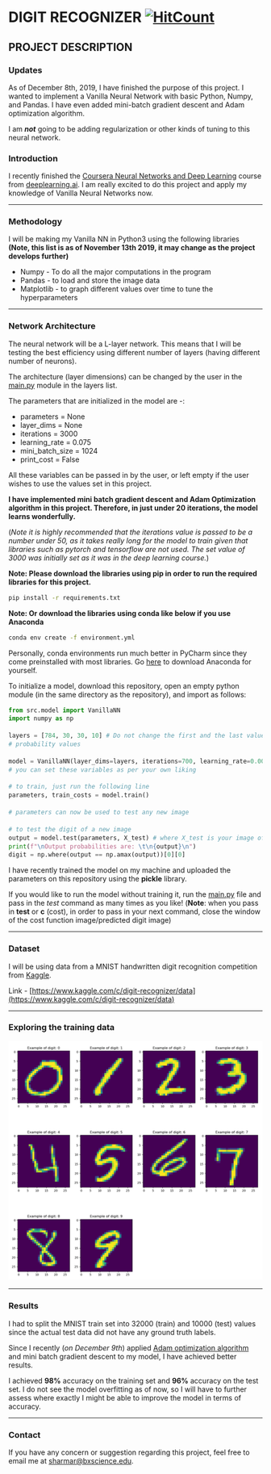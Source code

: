 # DIGIT RECOGNIZER [![HitCount](http://hits.dwyl.io/ramanshsharma2806/Digit-Recognizer.svg)](http://hits.dwyl.io/ramanshsharma2806/Digit-Recognizer)


## PROJECT DESCRIPTION

### Updates

As of December 8th, 2019, I have finished the purpose of this project. I wanted to implement a Vanilla Neural Network with basic Python, Numpy, and Pandas. I have even added mini-batch gradient descent and Adam optimization algorithm.

I am __*not*__ going to be adding regularization or other kinds of tuning to this neural network.

### Introduction


I recently finished the [Coursera Neural Networks and Deep Learning][1] course from [deeplearning.ai][2]. I am really excited to do this project and apply my knowledge of Vanilla Neural Networks now.

-------

### Methodology


I will be making my Vanilla NN in Python3 using the following libraries      **__(Note, this list is as of November 13th 2019, it may change as the project develops further)__**

* Numpy - To do all the major computations in the program
* Pandas - to load and store the image data
* Matplotlib - to graph different values over time to tune the hyperparameters


-------

### Network Architecture

The neural network will be a L-layer network. This means that I will be testing the best efficiency using different number of layers (having different number of neurons).

The architecture (layer dimensions) can be changed by the user in the [main.py](../master/src/main.py) module in the layers list.

The parameters that are initialized in the model are -:

- parameters = None 
- layer_dims = None 
- iterations = 3000
- learning_rate = 0.075
- mini_batch_size = 1024
- print_cost = False

All these variables can be passed in by the user, or left empty if the user wishes to use the values set in this project.

**I have implemented mini batch gradient descent and Adam Optimization algorithm in this project. Therefore, in just under 20 iterations, the model learns wonderfully.**

(*Note it is highly recommended that the iterations value is passed to be a number under 50, as it takes really long for the model to train given that libraries such as pytorch and tensorflow are not used. The set value of 3000 was initially set as it was in the deep learning course.*)



**Note: Please download the libraries using pip in order to run the required libraries for this project.**


```bash
pip install -r requirements.txt
```

**Note: Or download the libraries using conda like below if you use Anaconda**

```bash
conda env create -f environment.yml
```


Personally, conda environments run much better in PyCharm since they come preinstalled with most libraries. Go [here](https://www.anaconda.com/distribution/#download-section) to download Anaconda for yourself.



To initialize a model, download this repository, open an empty python module (in the same directory as the repository), and import as follows:


```python
from src.model import VanillaNN
import numpy as np

layers = [784, 30, 30, 10] # Do not change the first and the last values. 784 is the length of each image's pixel features and the output layer has 10 
# probability values

model = VanillaNN(layer_dims=layers, iterations=700, learning_rate=0.0025, print_cost=True)
# you can set these variables as per your own liking

# to train, just run the following line
parameters, train_costs = model.train()

# parameters can now be used to test any new image

# to test the digit of a new image
output = model.test(parameters, X_test) # where X_test is your image of length 784 pixel values
print(f"\nOutput probabilities are: \t\n{output}\n")
digit = np.where(output == np.amax(output))[0][0]
```

I have recently trained the model on my machine and uploaded the parameters on this repository using the **pickle** library.

If you would like to run the model without training it, run the [main.py](https://github.com/ramanshsharma2806/Digit-Recognizer/blob/master/src/main.py) file and pass in the *test* command as many times as you like!
(**Note**: when you pass in **test** or **c** (cost), in order to pass in your next command, close the window of the cost function image/predicted digit image)


-------

### Dataset

I will be using data from a MNIST handwritten digit recognition competition from [Kaggle][3].

Link - [https://www.kaggle.com/c/digit-recognizer/data](https://www.kaggle.com/c/digit-recognizer/data)

-------

### Exploring the training data

![Digits from 0-9](digits.png?raw=true "Digits from 0-9")

-------

### Results

I had to split the MNIST train set into 32000 (train) and 10000 (test) values since the actual test data did not have any ground truth labels.

Since I recently (*on December 9th*) applied [Adam optimization algorithm][4] and mini batch gradient descent to my model, I have achieved better results.

I achieved **98%** accuracy on the training set and **96%** accuracy on the test set. I do not see the model overfitting as of now, so I will have to further assess where exactly I might be able to improve the model in terms of accuracy.


-------

### Contact

If you have any concern or suggestion regarding this project, feel free to email me at [sharmar@bxscience.edu](sharmar@bxscience.edu).



[1]: https://www.coursera.org/learn/neural-networks-deep-learning/
[2]: https://www.coursera.org/specializations/deep-learning?
[3]: https://www.kaggle.com/
[4]: https://arxiv.org/pdf/1412.6980.pdf
